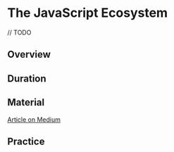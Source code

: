 # The JavaScript Ecosystem

// TODO

## Overview

## Duration

## Material

[Article on Medium](https://medium.com/front-end-weekly/what-are-npm-yarn-babel-and-webpack-and-how-to-properly-use-them-d835a758f987)

## Practice
